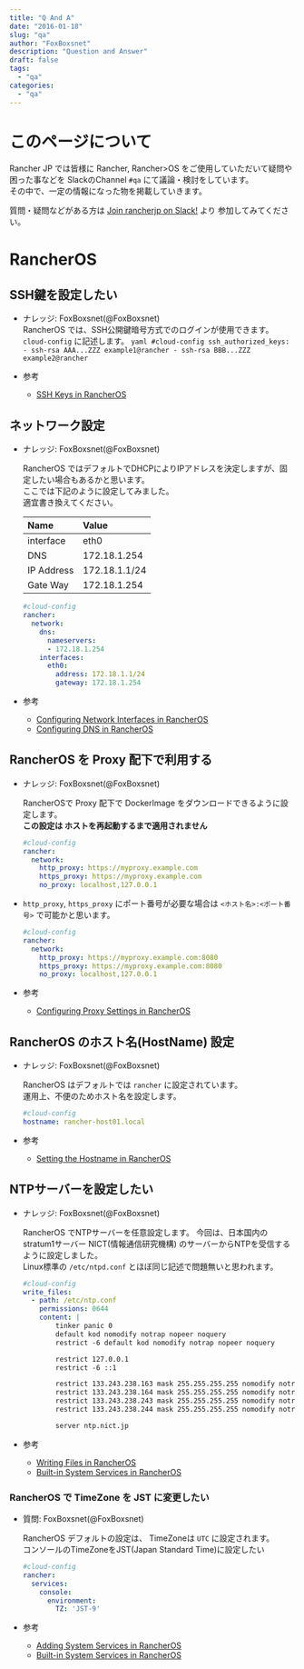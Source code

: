 ```yaml
---
title: "Q And A"
date: "2016-01-18"
slug: "qa"
author: "FoxBoxsnet"
description: "Question and Answer"
draft: false
tags:
  - "qa"
categories:
  - "qa"
---
```

# このページについて
Rancher JP では皆様に Rancher, Rancher>OS をご使用していただいて疑問や困った事などを SlackのChannel `#qa` にて議論・検討をしています。  
その中で、一定の情報になった物を掲載していきます。  
  
質問・疑問などがある方は  [Join rancherjp on Slack\!](https://rancherjp.herokuapp.com/) より 参加してみてください。




# RancherOS

## SSH鍵を設定したい
+ ナレッジ: FoxBoxsnet(@FoxBoxsnet)  
    RancherOS では、SSH公開鍵暗号方式でのログインが使用できます。  
    `cloud-config` に記述します。
      ```yaml
      #cloud-config
      ssh_authorized_keys:
        - ssh-rsa AAA...ZZZ example1@rancher
        - ssh-rsa BBB...ZZZ example2@rancher
      ```

+ 参考
  + [SSH Keys in RancherOS](https://docs.rancher.com/os/configuration/ssh-keys/)


## ネットワーク設定
+ ナレッジ: FoxBoxsnet(@FoxBoxsnet)

    RancherOS ではデフォルトでDHCPによりIPアドレスを決定しますが、固定したい場合もあるかと思います。  
    ここでは下記のように設定してみました。  
    適宜書き換えてください。

    | Name | Value |
    |:-----|:------|
    | interface | eth0 |
    | DNS  | 172.18.1.254|
    | IP Address | 172.18.1.1/24 |
    | Gate Way | 172.18.1.254 |

    ```yaml
    #cloud-config
    rancher:
      network:
        dns:
          nameservers:
          - 172.18.1.254
        interfaces:
          eth0:
            address: 172.18.1.1/24
            gateway: 172.18.1.254
    ```

+ 参考
  + [Configuring Network Interfaces in RancherOS](https://docs.rancher.com/os/networking/interfaces/)
  + [Configuring DNS in RancherOS](https://docs.rancher.com/os/networking/dns/)


## RancherOS を Proxy 配下で利用する
+ ナレッジ: FoxBoxsnet(@FoxBoxsnet)

    RancherOSで Proxy 配下で DockerImage をダウンロードできるように設定します。  
    **この設定は ホストを再起動するまで適用されません**


    ```yaml
    #cloud-config
    rancher:
      network:
        http_proxy: https://myproxy.example.com
        https_proxy: https://myproxy.example.com
        no_proxy: localhost,127.0.0.1
    ```
+ `http_proxy`, `https_proxy` にポート番号が必要な場合は `<ホスト名>:<ポート番号>` で可能かと思います。
    ```yaml
    #cloud-config
    rancher:
      network:
        http_proxy: https://myproxy.example.com:8080
        https_proxy: https://myproxy.example.com:8080
        no_proxy: localhost,127.0.0.1
    ```
+ 参考
  + [Configuring Proxy Settings in RancherOS](https://docs.rancher.com/os/networking/proxy-settings/)


## RancherOS のホスト名(HostName) 設定
  + ナレッジ: FoxBoxsnet(@FoxBoxsnet)

    RancherOS はデフォルトでは `rancher` に設定されています。  
    運用上、不便のためホスト名を設定します。

    ```yaml
    #cloud-config
    hostname: rancher-host01.local
    ```

+ 参考
  + [Setting the Hostname in RancherOS](https://docs.rancher.com/os/configuration/hostname/)


## NTPサーバーを設定したい
  + ナレッジ: FoxBoxsnet(@FoxBoxsnet)

    RancherOS でNTPサーバーを任意設定します。
    今回は、日本国内の stratum1サーバー NICT(情報通信研究機構) のサーバーからNTPを受信するように設定しました。  
    Linux標準の `/etc/ntpd.conf` とほぼ同じ記述で問題無いと思われます。
      ```yaml
      #cloud-config
      write_files:
        - path: /etc/ntp.conf
          permissions: 0644
          content: |
              tinker panic 0
              default kod nomodify notrap nopeer noquery
              restrict -6 default kod nomodify notrap nopeer noquery

              restrict 127.0.0.1
              restrict -6 ::1

              restrict 133.243.238.163 mask 255.255.255.255 nomodify notrap noquery
              restrict 133.243.238.164 mask 255.255.255.255 nomodify notrap noquery
              restrict 133.243.238.243 mask 255.255.255.255 nomodify notrap noquery
              restrict 133.243.238.244 mask 255.255.255.255 nomodify notrap noquery

              server ntp.nict.jp
      ```

  + 参考
    + [Writing Files in RancherOS](https://docs.rancher.com/os/configuration/write-files/)
    + [Built\-in System Services in RancherOS](https://docs.rancher.com/os/system-services/built-in-system-services/)

### RancherOS で TimeZone を JST に変更したい
+ 質問: FoxBoxsnet(@FoxBoxsnet)

    RancherOS デフォルトの設定は、 TimeZoneは `UTC` に設定されます。  
    コンソールのTimeZoneをJST(Japan Standard Time)に設定したい
    ```yaml
    #cloud-config
    rancher:
      services:
        console:
          environment:
            TZ: 'JST-9'
    ```

+ 参考  
    + [Adding System Services in RancherOS](https://docs.rancher.com/os/system-services/adding-system-services/)  
    + [Built\-in System Services in RancherOS](https://docs.rancher.com/os/system-services/built-in-system-services/)


